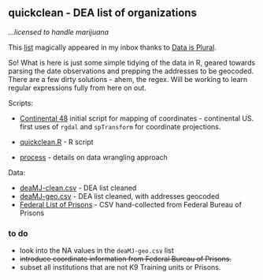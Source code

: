 ## quickclean - DEA list of organizations

_...licensed to handle marijuana_

This [list](http://birrenbach.com/INSTITUTE/wp-content/uploads/2016/04/16-00257-F-Final.xlsx.pdf) magically appeared in my inbox thanks to [Data is Plural](https://tinyletter.com/data-is-plural).

So! What is here is just some simple tidying of the data in R, geared towards parsing the date observations and prepping the addresses to be geocoded. There are a few dirty solutions - ahem, the regex. Will be working to learn regular expressions fully from here on out.

Scripts: 

- [Continental 48](https://github.com/mozzarellaV8/dea-mj/blob/master/continental48.R) initial script for mapping of coordinates - continental US. first uses of `rgdal` and `spTransform` for coordinate projections.  

- [quickclean.R](https://github.com/mozzarellaV8/dea-mj/blob/master/quickclean.R) - R script
- [process](https://github.com/mozzarellaV8/dea-mj/blob/master/process.md) - details on data wrangling approach

Data: 

- [deaMJ-clean.csv](https://github.com/mozzarellaV8/dea-mj/blob/master/DEA-MJ_clean.csv) - DEA list cleaned
- [deaMJ-geo.csv](https://github.com/mozzarellaV8/dea-mj/blob/master/deaMJ-geo.csv) - DEA list cleaned, with addresses geocoded
- [Federal List of Prisons](https://github.com/mozzarellaV8/dea-mj/blob/master/data/FBP.csv) - CSV hand-collected from Federal Bureau of Prisons


### to do 

- look into the NA values in the `deaMJ-geo.csv` list
- ~~introduce coordinate information from Federal Bureau of Prisons.~~
- subset all institutions that are not K9 Training units or Prisons. 
